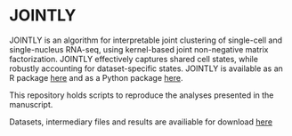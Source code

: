 # JOINTLY

JOINTLY is an algorithm for interpretable joint clustering of single-cell and single-nucleus RNA-seq, using kernel-based joint non-negative matrix factorization. JOINTLY effectively captures shared cell states, while robustly accounting for dataset-specific states. JOINTLY is available as an R package [here](https://github.com/madsen-lab/rJOINTLY) and as a Python package [here](https://github.com/madsen-lab/pyJOINTLY). 

This repository holds scripts to reproduce the analyses presented in the manuscript. 

Datasets, intermediary files and results are availiable for download [here](https://zenodo.org/record/8298157)
